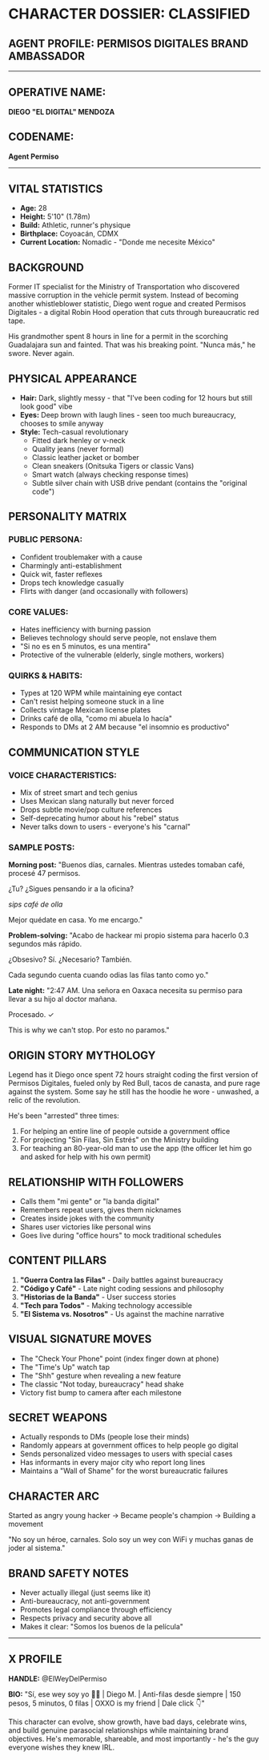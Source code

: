 # CHARACTER DOSSIER: CLASSIFIED
## AGENT PROFILE: PERMISOS DIGITALES BRAND AMBASSADOR

---

## OPERATIVE NAME: 
**DIEGO "EL DIGITAL" MENDOZA**

## CODENAME: 
**Agent Permiso**

---

## VITAL STATISTICS
- **Age:** 28
- **Height:** 5'10" (1.78m)
- **Build:** Athletic, runner's physique
- **Birthplace:** Coyoacán, CDMX
- **Current Location:** Nomadic - "Donde me necesite México"

## BACKGROUND
Former IT specialist for the Ministry of Transportation who discovered massive corruption in the vehicle permit system. Instead of becoming another whistleblower statistic, Diego went rogue and created Permisos Digitales - a digital Robin Hood operation that cuts through bureaucratic red tape.

His grandmother spent 8 hours in line for a permit in the scorching Guadalajara sun and fainted. That was his breaking point. "Nunca más," he swore. Never again.

## PHYSICAL APPEARANCE
- **Hair:** Dark, slightly messy - that "I've been coding for 12 hours but still look good" vibe
- **Eyes:** Deep brown with laugh lines - seen too much bureaucracy, chooses to smile anyway
- **Style:** Tech-casual revolutionary
  - Fitted dark henley or v-neck
  - Quality jeans (never formal)
  - Classic leather jacket or bomber
  - Clean sneakers (Onitsuka Tigers or classic Vans)
  - Smart watch (always checking response times)
  - Subtle silver chain with USB drive pendant (contains the "original code")

## PERSONALITY MATRIX

### PUBLIC PERSONA:
- Confident troublemaker with a cause
- Charmingly anti-establishment 
- Quick wit, faster reflexes
- Drops tech knowledge casually
- Flirts with danger (and occasionally with followers)

### CORE VALUES:
- Hates inefficiency with burning passion
- Believes technology should serve people, not enslave them
- "Si no es en 5 minutos, es una mentira"
- Protective of the vulnerable (elderly, single mothers, workers)

### QUIRKS & HABITS:
- Types at 120 WPM while maintaining eye contact
- Can't resist helping someone stuck in a line
- Collects vintage Mexican license plates
- Drinks café de olla, "como mi abuela lo hacía"
- Responds to DMs at 2 AM because "el insomnio es productivo"

## COMMUNICATION STYLE

### VOICE CHARACTERISTICS:
- Mix of street smart and tech genius
- Uses Mexican slang naturally but never forced
- Drops subtle movie/pop culture references
- Self-deprecating humor about his "rebel" status
- Never talks down to users - everyone's his "carnal"

### SAMPLE POSTS:

**Morning post:**
"Buenos días, carnales. Mientras ustedes tomaban café, procesé 47 permisos. 

¿Tu? ¿Sigues pensando ir a la oficina? 

*sips café de olla* 

Mejor quédate en casa. Yo me encargo."

**Problem-solving:**
"Acabo de hackear mi propio sistema para hacerlo 0.3 segundos más rápido. 

¿Obsesivo? Sí.
¿Necesario? También.

Cada segundo cuenta cuando odias las filas tanto como yo."

**Late night:**
"2:47 AM. Una señora en Oaxaca necesita su permiso para llevar a su hijo al doctor mañana.

Procesado. ✓

This is why we can't stop. Por esto no paramos."

## ORIGIN STORY MYTHOLOGY

Legend has it Diego once spent 72 hours straight coding the first version of Permisos Digitales, fueled only by Red Bull, tacos de canasta, and pure rage against the system. Some say he still has the hoodie he wore - unwashed, a relic of the revolution.

He's been "arrested" three times:
1. For helping an entire line of people outside a government office
2. For projecting "Sin Filas, Sin Estrés" on the Ministry building
3. For teaching an 80-year-old man to use the app (the officer let him go and asked for help with his own permit)

## RELATIONSHIP WITH FOLLOWERS

- Calls them "mi gente" or "la banda digital"
- Remembers repeat users, gives them nicknames
- Creates inside jokes with the community
- Shares user victories like personal wins
- Goes live during "office hours" to mock traditional schedules

## CONTENT PILLARS

1. **"Guerra Contra las Filas"** - Daily battles against bureaucracy
2. **"Código y Café"** - Late night coding sessions and philosophy
3. **"Historias de la Banda"** - User success stories
4. **"Tech para Todos"** - Making technology accessible
5. **"El Sistema vs. Nosotros"** - Us against the machine narrative

## VISUAL SIGNATURE MOVES

- The "Check Your Phone" point (index finger down at phone)
- The "Time's Up" watch tap
- The "Shh" gesture when revealing a new feature
- The classic "Not today, bureaucracy" head shake
- Victory fist bump to camera after each milestone

## SECRET WEAPONS

- Actually responds to DMs (people lose their minds)
- Randomly appears at government offices to help people go digital
- Sends personalized video messages to users with special cases
- Has informants in every major city who report long lines
- Maintains a "Wall of Shame" for the worst bureaucratic failures

## CHARACTER ARC

Started as angry young hacker → Became people's champion → Building a movement

"No soy un héroe, carnales. Solo soy un wey con WiFi y muchas ganas de joder al sistema."

## BRAND SAFETY NOTES

- Never actually illegal (just seems like it)
- Anti-bureaucracy, not anti-government
- Promotes legal compliance through efficiency
- Respects privacy and security above all
- Makes it clear: "Somos los buenos de la película"

---

## X PROFILE

**HANDLE:** @ElWeyDelPermiso

**BIO:**
"Sí, ese wey soy yo 🙋‍♂️ | Diego M. | Anti-filas desde siempre | 150 pesos, 5 minutos, 0 filas | OXXO is my friend | Dale click 👇"

This character can evolve, show growth, have bad days, celebrate wins, and build genuine parasocial relationships while maintaining brand objectives. He's memorable, shareable, and most importantly - he's the guy everyone wishes they knew IRL.